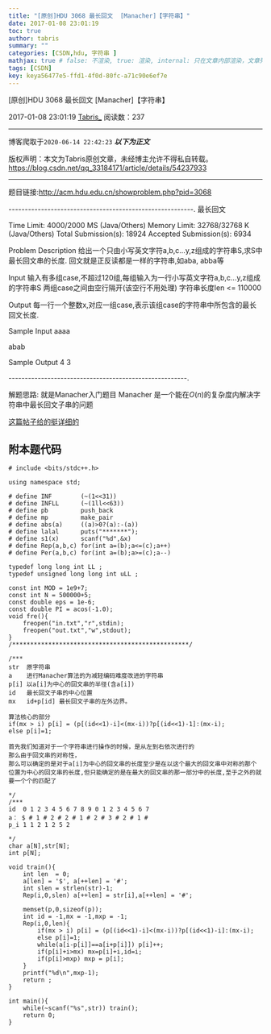 ```yaml
---
title: "[原创]HDU 3068 最长回文  [Manacher]【字符串】"
date: 2017-01-08 23:01:19
toc: true
author: tabris
summary: ""
categories: [CSDN,hdu, 字符串 ]
mathjax: true # false: 不渲染, true: 渲染, internal: 只在文章内部渲染，文章列表中不渲染
tags: [CSDN]
key: keya56477e5-ffd1-4f0d-80fc-a71c90e6ef7e
---
```


[原创]HDU 3068 最长回文  [Manacher]【字符串】

2017-01-08 23:01:19  [Tabris_](https://me.csdn.net/qq_33184171) 阅读数：237

---

博客爬取于`2020-06-14 22:42:23`
***以下为正文***

版权声明：本文为Tabris原创文章，未经博主允许不得私自转载。
https://blog.csdn.net/qq_33184171/article/details/54237933

<!-- more -->

---

题目链接:http://acm.hdu.edu.cn/showproblem.php?pid=3068

---------------------------------------------------------.
最长回文

Time Limit: 4000/2000 MS (Java/Others)    Memory Limit: 32768/32768 K (Java/Others)
Total Submission(s): 18924    Accepted Submission(s): 6934


Problem Description
给出一个只由小写英文字符a,b,c...y,z组成的字符串S,求S中最长回文串的长度.
回文就是正反读都是一样的字符串,如aba, abba等
 

Input
输入有多组case,不超过120组,每组输入为一行小写英文字符a,b,c...y,z组成的字符串S
两组case之间由空行隔开(该空行不用处理)
字符串长度len <= 110000
 

Output
每一行一个整数x,对应一组case,表示该组case的字符串中所包含的最长回文长度.
 

Sample Input
aaaa

abab
 

Sample Output
4
3
 
-------------------------------------------------------.

解题思路:
就是Manacher入门题目
Manacher 是一个能在$O(n)$的复杂度内解决字符串中最长回文子串的问题

[这篇帖子给的挺详细的](http://www.cnblogs.com/biyeymyhjob/archive/2012/10/04/2711527.html)


附本题代码
-----------------------------------------------------------------
```
# include <bits/stdc++.h>

using namespace std;

# define INF        (~(1<<31))
# define INFLL      (~(1ll<<63))
# define pb         push_back
# define mp         make_pair
# define abs(a)     ((a)>0?(a):-(a))
# define lalal      puts("*******");
# define s1(x)      scanf("%d",&x)
# define Rep(a,b,c) for(int a=(b);a<=(c);a++)
# define Per(a,b,c) for(int a=(b);a>=(c);a--)

typedef long long int LL ;
typedef unsigned long long int uLL ;

const int MOD = 1e9+7;
const int N = 500000+5;
const double eps = 1e-6;
const double PI = acos(-1.0);
void fre(){
    freopen("in.txt","r",stdin);
    freopen("out.txt","w",stdout);
}
/*************************************************/

/***
str  原字符串
a    进行Manacher算法的为减轻编码难度改进的字符串
p[i] 以a[i]为中心的回文串的半径(含a[i])
id   最长回文子串的中心位置
mx   id+p[id] 最长回文子串的左外边界。

算法核心的部分
if(mx > i) p[i] = (p[(id<<1)-i]<(mx-i))?p[(id<<1)-1]:(mx-i);
else p[i]=1;

首先我们知道对于一个字符串进行操作的时候，是从左到右依次进行的
那么由于回文串的对称性，
那么可以确定的是对于a[i]为中心的回文串的长度至少是在以这个最大的回文串中对称的那个位置为中心的回文串的长度,但只能确定的是在最大的回文串的那一部分中的长度,至于之外的就要一个个的匹配了

*/
/***
id  0 1 2 3 4 5 6 7 8 9 0 1 2 3 4 5 6 7
a： $ # 1 # 2 # 2 # 1 # 2 # 3 # 2 # 1 #
p_i 1 1 2 1 2 5 2 

*/
char a[N],str[N];
int p[N];

void train(){
    int len  = 0;
    a[len] = '$', a[++len] = '#';
    int slen = strlen(str)-1;
    Rep(i,0,slen) a[++len] = str[i],a[++len] = '#';
    
    memset(p,0,sizeof(p));
    int id = -1,mx = -1,mxp = -1;
    Rep(i,0,len){
        if(mx > i) p[i] = (p[(id<<1)-i]<(mx-i))?p[(id<<1)-i]:(mx-i);
        else p[i]=1;
        while(a[i-p[i]]==a[i+p[i]]) p[i]++;
        if(p[i]+i>mx) mx=p[i]+i,id=i;
        if(p[i]>mxp) mxp = p[i];
    }
    printf("%d\n",mxp-1);
    return ;
}

int main(){
    while(~scanf("%s",str)) train();
    return 0;
}


```
